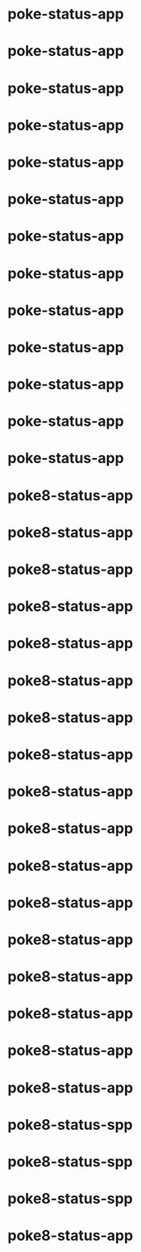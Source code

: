 # poke-status-app
# poke-status-app
# poke-status-app
# poke-status-app
# poke-status-app
# poke-status-app
# poke-status-app
# poke-status-app
# poke-status-app
# poke-status-app
# poke-status-app
# poke-status-app
# poke-status-app
# poke8-status-app
# poke8-status-app
# poke8-status-app
# poke8-status-app
# poke8-status-app
# poke8-status-app
# poke8-status-app
# poke8-status-app
# poke8-status-app
# poke8-status-app
# poke8-status-app
# poke8-status-app
# poke8-status-app
# poke8-status-app
# poke8-status-app
# poke8-status-app
# poke8-status-app
# poke8-status-spp
# poke8-status-spp
# poke8-status-spp
# poke8-status-app
